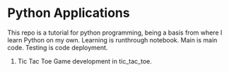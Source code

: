 
# Python Applications 

This repo is a tutorial for python programming, being a basis from where I learn Python on my own. 
Learning is runthrough notebook. Main is main code. Testing is code deployment. 


1. Tic Tac Toe Game development in tic_tac_toe.  